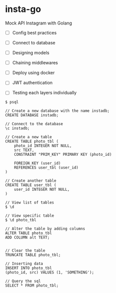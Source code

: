 # insta-go
Mock API Instagram with Golang

- [ ] Config best practices
- [ ] Connect to database
- [ ] Designing models
- [ ] Chaining middlewares
- [ ] Deploy using docker
- [ ] JWT authentication
- [ ] Testing each layers individually


```
$ psql

// Create a new database with the name instadb;
CREATE DATABASE instadb;

// Connect to the database
\c instadb;

// Create a new table
CREATE TABLE photo_tbl (
    photo_id INTEGER NOT NULL,
    src TEXT,
    CONSTRAINT "PRIM_KEY" PRIMARY KEY (photo_id)

    FOREIGN_KEY (user_id)
    REFERENCES user_tbl (user_id)
)

// Create another table
CREATE TABLE user_tbl (
    user_id INTEGER NOT NULL,
)

// View list of tables
$ \d

// View specific table
$ \d photo_tbl

// Alter the table by adding columns
ALTER TABLE photo_tbl
ADD COLUMN alt TEXT;


// Clear the table
TRUNCATE TABLE photo_tbl;

// Inserting data
INSERT INTO photo_tbl
(photo_id, src) VALUES (1, 'SOMETHING');

// Query the sql
SELECT * FROM photo_tbl;
```